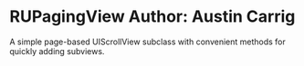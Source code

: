 RUPagingView
Author: Austin Carrig
============

A simple page-based UIScrollView subclass with convenient methods for quickly adding subviews.
